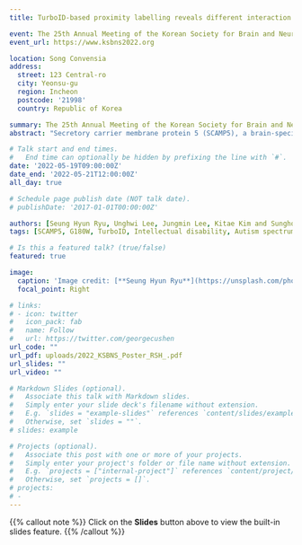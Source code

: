 ```yaml
---
title: TurboID-based proximity labelling reveals different interaction proteomes between SCAMP5 WT and G180W mutant

event: The 25th Annual Meeting of the Korean Society for Brain and Neural Sciences (KSBNS)
event_url: https://www.ksbns2022.org

location: Song Convensia
address:
  street: 123 Central-ro
  city: Yeonsu-gu
  region: Incheon
  postcode: '21998'
  country: Republic of Korea

summary: The 25th Annual Meeting of the Korean Society for Brain and Neural Sciences (KSBNS)
abstract: "Secretory carrier membrane protein 5 (SCAMP5), a brain-specific secretory vesicle component, plays an essential role in synaptic functions by regulating the cycle of synaptic vesicles and trafficking of synaptic proteins. In recent studies, mutation analysis in Intellectual disability (ID) and autism spectrum disorders (ASD) patients revealed that heterozygous variant (p.Gly180Trp) in SCAMP5 caused a dominant-negative effect on the wild-type (WT) allele, however, detailed molecular evidence has been largely lacking. Here, we engineered SCAMP5 WT and G180W mutant constructs by conjugating the TurboID construct, a biotin ligase-related proximity labelling tool, at the C-terminal and EGFP at the N-terminal region to identify the differences in interacting proteins. By using western blotting and immunocytochemistry analysis in HEK-293T cells, we found that the expression level and protein localization were not altered by G180W mutant, and biotinylated proteins were detected after biotin treatment, indicating that TurboID works in our experimental system well. Since SCAMP5 functions a crucial role in the presynaptic activity, we infected cultured rat hippocampal neurons with adeno-associated virus (AAV) packaging SCAMP5 WT and G180W constructs conjugated with TurboID. Through western blot analysis, we observed that some biotinylated proteins labelled by SCAMP5 G180W-TurboID were significantly reduced compared to those by SCAMP5 WT-TurboID. Since the pathophysiological mechanism of ID and ASD is implicated in genetic mutations, understanding the specific interaction proteome differences between SCAMP5 WT and G180W mutant can address the underpinning mechanisms related to neurodevelopmental disorders and propose the potential target for the therapeutic approach aimed to treat them."

# Talk start and end times.
#   End time can optionally be hidden by prefixing the line with `#`.
date: '2022-05-19T09:00:00Z'
date_end: '2022-05-21T12:00:00Z'
all_day: true

# Schedule page publish date (NOT talk date).
# publishDate: '2017-01-01T00:00:00Z'

authors: [Seung Hyun Ryu, Unghwi Lee, Jungmin Lee, Kitae Kim and Sunghoe Chang]
tags: [SCAMP5, G180W, TurboID, Intellectual disability, Autism spectrum disorders]

# Is this a featured talk? (true/false)
featured: true

image:
  caption: 'Image credit: [**Seung Hyun Ryu**](https://unsplash.com/photos/bzdhc5b3Bxs)'
  focal_point: Right

# links:
# - icon: twitter
#   icon_pack: fab
#   name: Follow
#   url: https://twitter.com/georgecushen
url_code: ""
url_pdf: uploads/2022_KSBNS_Poster_RSH_.pdf
url_slides: ""
url_video: ""

# Markdown Slides (optional).
#   Associate this talk with Markdown slides.
#   Simply enter your slide deck's filename without extension.
#   E.g. `slides = "example-slides"` references `content/slides/example-slides.md`.
#   Otherwise, set `slides = ""`.
# slides: example

# Projects (optional).
#   Associate this post with one or more of your projects.
#   Simply enter your project's folder or file name without extension.
#   E.g. `projects = ["internal-project"]` references `content/project/deep-learning/index.md`.
#   Otherwise, set `projects = []`.
# projects:
# - 
---
```


{{% callout note %}}
Click on the **Slides** button above to view the built-in slides feature.
{{% /callout %}}


